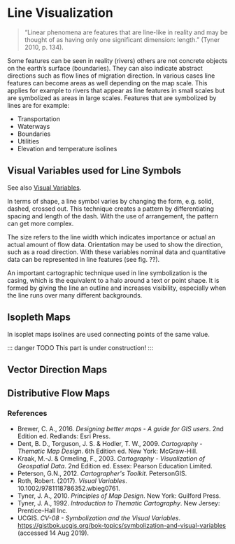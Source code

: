 # Line Visualization

> “Linear phenomena are features that are line-like in reality and may be thought of as having only one significant dimension: length.” (Tyner 2010, p. 134). 

Some features can be seen in reality (rivers) others are not concrete objects on the earth’s surface (boundaries). They can also indicate abstract directions such as flow lines of migration direction. In various cases line features can become areas as well depending on the map scale. This applies for example to rivers that appear as line features in small scales but are symbolized as areas in large scales. Features that are symbolized by lines are for example: 

-	Transportation 
-	Waterways 
-	Boundaries  
-	Utilities  
-	Elevation and temperature isolines  

## Visual Variables used for Line Symbols

See also [Visual Variables](/Guide/visvar.html).

In terms of shape, a line symbol varies by changing the form, e.g. solid, dashed, crossed out. This technique creates a pattern by differentiating spacing and length of the dash. With the use of arrangement, the pattern can get more complex. 

The size refers to the line width which indicates importance or actual an actual amount of flow data. Orientation may be used to show the direction, such as a road direction. With these variables nominal data and quantitative data can be represented in line features (see fig. ??). 

An important cartographic technique used in line symbolization is the casing, which is the equivalent to a halo around a text or point shape. It is formed by giving the line an outline and increases visibility, especially when the line runs over many different backgrounds. 

## Isopleth Maps 
In isoplet maps isolines are used connecting points of the same value. 

::: danger TODO
This part  is under construction!
:::

## Vector Direction Maps

## Distributive Flow Maps

### References
- Brewer, C. A., 2016. *Designing better maps - A guide for GIS users*. 2nd Edition ed. Redlands: Esri Press.
- Dent, B. D., Torguson, J. S. & Hodler, T. W., 2009. *Cartography - Thematic Map Design*. 6th Edition ed. New York: McGraw-Hill.
- Kraak, M.-J. & Ormeling, F., 2003. *Cartography - Visualization of Geospatial Data*. 2nd Edition ed. Essex: Pearson Education Limited.
- Peterson, G.N., 2012. *Cartographer's Toolkit*. PetersonGIS. 
- Roth, Robert. (2017). *Visual Variables*. 10.1002/9781118786352.wbieg0761. 
- Tyner, J. A., 2010. *Principles of Map Design*. New York: Guilford Press.
- Tyner, J. A., 1992. *Introduction to Thematic Cartography*. New Jersey: Prentice-Hall Inc. 
- UCGIS. *CV-08 - Symbolization and the Visual Variables*. https://gistbok.ucgis.org/bok-topics/symbolization-and-visual-variables (accessed 14 Aug 2019).